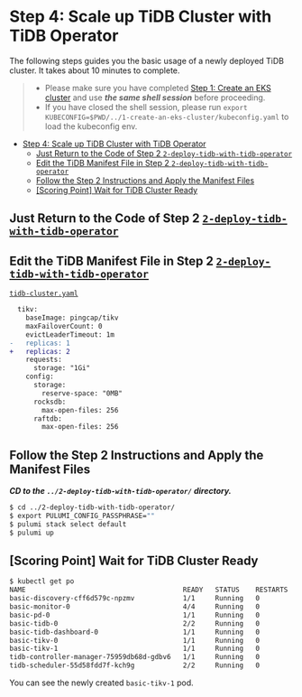 # Step 4: Scale up TiDB Cluster with TiDB Operator

The following steps guides you the basic usage of a newly deployed TiDB cluster. It takes about 10 minutes to complete.

> - Please make sure you have completed [Step 1: Create an EKS cluster](../1-create-an-eks-cluster/README.md) and use
    **_the same shell session_** before proceeding.
> - If you have closed the shell session, please run `export KUBECONFIG=$PWD/../1-create-an-eks-cluster/kubeconfig.yaml`
    to load the kubeconfig env.

<!-- TOC -->
* [Step 4: Scale up TiDB Cluster with TiDB Operator](#step-4-scale-up-tidb-cluster-with-tidb-operator)
  * [Just Return to the Code of Step 2 `2-deploy-tidb-with-tidb-operator`](#just-return-to-the-code-of-step-2-2-deploy-tidb-with-tidb-operator)
  * [Edit the TiDB Manifest File in Step 2 `2-deploy-tidb-with-tidb-operator`](#edit-the-tidb-manifest-file-in-step-2-2-deploy-tidb-with-tidb-operator)
  * [Follow the Step 2 Instructions and Apply the Manifest Files](#follow-the-step-2-instructions-and-apply-the-manifest-files)
  * [[Scoring Point] Wait for TiDB Cluster Ready](#scoring-point-wait-for-tidb-cluster-ready)
<!-- TOC -->

## Just Return to the Code of Step 2 [`2-deploy-tidb-with-tidb-operator`](../2-deploy-tidb-with-tidb-operator/README.md)

## Edit the TiDB Manifest File in Step 2 [`2-deploy-tidb-with-tidb-operator`](../2-deploy-tidb-with-tidb-operator/README.md)

[`tidb-cluster.yaml`](../2-deploy-tidb-with-tidb-operator/tidb-cluster-manifests/tidb-cluster.yaml)

```diff
  tikv:
    baseImage: pingcap/tikv
    maxFailoverCount: 0
    evictLeaderTimeout: 1m
-   replicas: 1
+   replicas: 2
    requests:
      storage: "1Gi"
    config:
      storage:
        reserve-space: "0MB"
      rocksdb:
        max-open-files: 256
      raftdb:
        max-open-files: 256
```

## Follow the Step 2 Instructions and Apply the Manifest Files

**_CD to the `../2-deploy-tidb-with-tidb-operator/` directory._**

```bash
$ cd ../2-deploy-tidb-with-tidb-operator/
$ export PULUMI_CONFIG_PASSPHRASE=""
$ pulumi stack select default
$ pulumi up
```

## [Scoring Point] Wait for TiDB Cluster Ready

```bash
$ kubectl get po
NAME                                       READY   STATUS    RESTARTS   AGE
basic-discovery-cff6d579c-npzmv            1/1     Running   0          141m
basic-monitor-0                            4/4     Running   0          141m
basic-pd-0                                 1/1     Running   0          110m
basic-tidb-0                               2/2     Running   0          108m
basic-tidb-dashboard-0                     1/1     Running   0          110m
basic-tikv-0                               1/1     Running   0          109m
basic-tikv-1                               1/1     Running   0          105s
tidb-controller-manager-75959db68d-gdbv6   1/1     Running   0          141m
tidb-scheduler-55d58fdd7f-kch9g            2/2     Running   0          141m
```

You can see the newly created `basic-tikv-1` pod.
